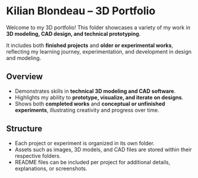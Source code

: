 # Kilian Blondeau – 3D Portfolio

Welcome to my 3D portfolio! This folder showcases a variety of my work in **3D modeling, CAD design, and technical prototyping**.  

It includes both **finished projects** and **older or experimental works**, reflecting my learning journey, experimentation, and development in design and modeling.  

## Overview
- Demonstrates skills in **technical 3D modeling and CAD software**.  
- Highlights my ability to **prototype, visualize, and iterate on designs**.  
- Shows both **completed works** and **conceptual or unfinished experiments**, illustrating creativity and progress over time.  

## Structure
- Each project or experiment is organized in its own folder.  
- Assets such as images, 3D models, and CAD files are stored within their respective folders.  
- README files can be included per project for additional details, explanations, or screenshots.  


